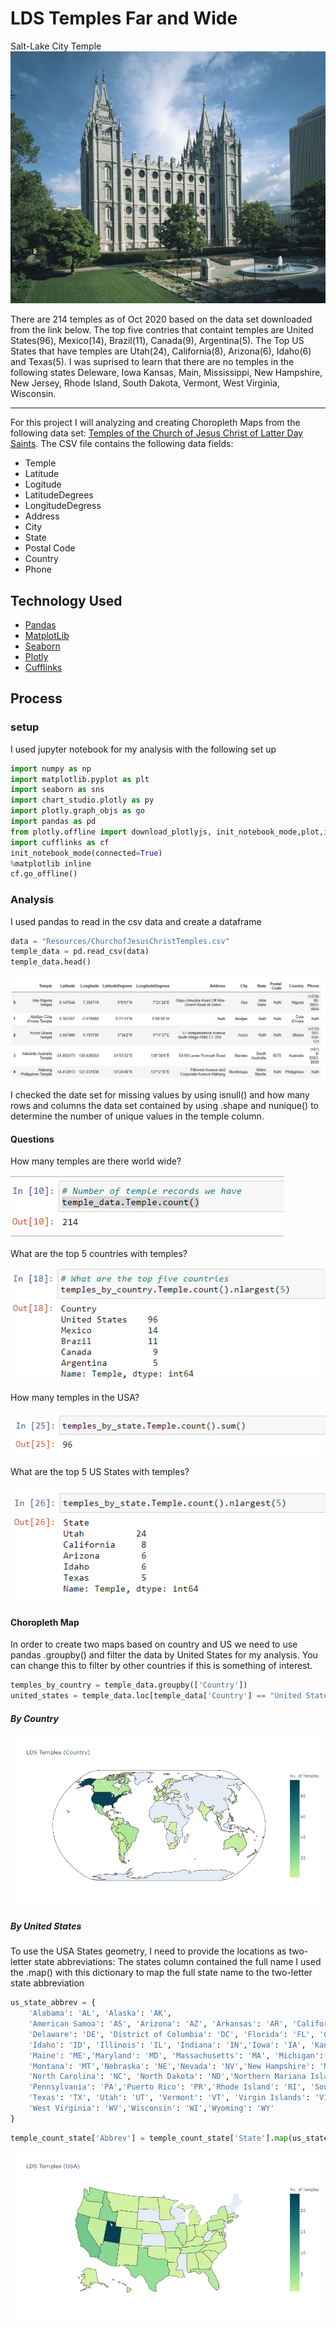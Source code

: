 # LDS Temples Far and Wide 

Salt-Lake City Temple
![Salt lake city temple](images/salt_lake_city_temple.jpeg)

There are 214 temples as of Oct 2020 based on the data set downloaded from the link below. The top five contries that containt temples are United States(96), Mexico(14), Brazil(11), Canada(9), Argentina(5).  The Top US States that have temples are Utah(24), California(8), Arizona(6), Idaho(6) and  Texas(5). I was suprised to learn that there are no temples in the following states Deleware, Iowa Kansas, Main, Mississippi, New Hampshire, New Jersey, Rhode Island, South Dakota, Vermont, West Virginia, Wisconsin.

---

For this project I will analyzing and creating Choropleth Maps from the following data set: [Temples of the Church of Jesus Christ of Latter Day Saints](https://churchofjesuschristtemples.org/maps/downloads/). The CSV file contains the following data fields:

* Temple
* Latitude
* Logitude
* LatitudeDegrees
* LongitudeDegress
* Address
* City
* State 
* Postal Code
* Country
* Phone

## Technology Used
* [Pandas](https://pandas.pydata.org/)
* [MatplotLib](https://matplotlib.org/)
* [Seaborn](https://seaborn-image.readthedocs.io/en/latest/index.html)
* [Plotly](https://plotly.com/python/choropleth-maps/#base-map-configuration)
* [Cufflinks](https://github.com/santosjorge/cufflinks)

## Process

### setup

I used jupyter notebook for my analysis with the following set up
~~~python
import numpy as np
import matplotlib.pyplot as plt
import seaborn as sns
import chart_studio.plotly as py
import plotly.graph_objs as go
import pandas as pd
from plotly.offline import download_plotlyjs, init_notebook_mode,plot,iplot
import cufflinks as cf
init_notebook_mode(connected=True)
%matplotlib inline
cf.go_offline()
~~~

### Analysis

I used pandas to read in the csv data and create a dataframe

```python
data = "Resources/ChurchofJesusChristTemples.csv"
temple_data = pd.read_csv(data)
temple_data.head()
```

![dataframe](images/dataframe.PNG)

I checked the date set for missing values by using isnull() and  how many rows and columns the data set contained by using .shape and nunique() to determine the number of unique values in the temple column. 

#### Questions
How many temples are there world wide?

![Total Number of Temples](images/NoOfTemples.PNG)

What are the top 5 countries with temples?

![Top 5 Countries](images/Top5Countries.PNG)


How many temples in the USA?

![Total Number of temples in US](images/NoOfTemplesStates.PNG)


What are the top 5 US States with temples?

![Top 5 US States](images/Top5State.PNG)




#### Choropleth Map
In order to create two maps based on country and US we need to use pandas .groupby() and filter the data by United States for my analysis. You can change this to filter by other countries if this is something of interest. 

```python
temples_by_country = temple_data.groupby(['Country'])
united_states = temple_data.loc[temple_data['Country'] == "United States"].reset_index()
```

##### By Country 

![Country Plot](images/countryplot.png)



##### By United States 
To use the USA States geometry, I need to  provide the  locations as two-letter state abbreviations: The states column contained the full name I used the .map() with this dictionary to map the full state name to the two-letter state abbreviation
```python
us_state_abbrev = {
    'Alabama': 'AL', 'Alaska': 'AK',
    'American Samoa': 'AS', 'Arizona': 'AZ', 'Arkansas': 'AR', 'California': 'CA', 'Colorado': 'CO', 'Connecticut': 'CT', 
    'Delaware': 'DE', 'District of Columbia': 'DC', 'Florida': 'FL', 'Georgia': 'GA', 'Guam': 'GU', 'Hawaii': 'HI',
    'Idaho': 'ID', 'Illinois': 'IL', 'Indiana': 'IN','Iowa': 'IA', 'Kansas': 'KS', 'Kentucky': 'KY','Louisiana': 'LA',
    'Maine': 'ME','Maryland': 'MD', 'Massachusetts': 'MA', 'Michigan': 'MI', 'Minnesota': 'MN', 'Mississippi': 'MS','Missouri': 'MO',
    'Montana': 'MT','Nebraska': 'NE','Nevada': 'NV','New Hampshire': 'NH','New Jersey': 'NJ','New Mexico': 'NM','New York': 'NY',
    'North Carolina': 'NC', 'North Dakota': 'ND','Northern Mariana Islands':'MP','Ohio': 'OH', 'Oklahoma': 'OK','Oregon': 'OR',
    'Pennsylvania': 'PA','Puerto Rico': 'PR','Rhode Island': 'RI', 'South Carolina': 'SC','South Dakota': 'SD','Tennessee': 'TN',
    'Texas': 'TX', 'Utah': 'UT', 'Vermont': 'VT', 'Virgin Islands': 'VI','Virginia': 'VA', 'Washington': 'WA',
    'West Virginia': 'WV','Wisconsin': 'WI','Wyoming': 'WY'
}
```
```python
temple_count_state['Abbrev'] = temple_count_state['State'].map(us_state_abbrev)
```

![State Plot](images/stateplot.png)







